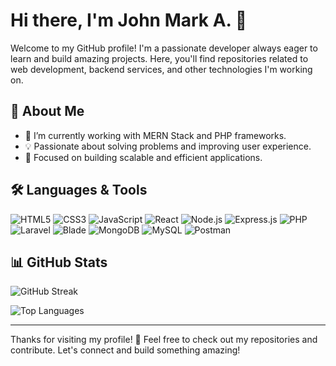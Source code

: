 # Hi there, I'm John Mark A. 👋

Welcome to my GitHub profile! I'm a passionate developer always eager to learn and build amazing projects. Here, you'll find repositories related to web development, backend services, and other technologies I'm working on.

## 🚀 About Me
- 🔭 I’m currently working with MERN Stack and PHP frameworks.
- 💡 Passionate about solving problems and improving user experience.
- 🎯 Focused on building scalable and efficient applications.

## 🛠️ Languages & Tools

![HTML5](https://img.shields.io/badge/-HTML5-E34F26?style=flat-square&logo=html5&logoColor=white) 
![CSS3](https://img.shields.io/badge/-CSS3-1572B6?style=flat-square&logo=css3) 
![JavaScript](https://img.shields.io/badge/-JavaScript-F7DF1E?style=flat-square&logo=javascript&logoColor=black) 
![React](https://img.shields.io/badge/-React-61DAFB?style=flat-square&logo=react&logoColor=black) 
![Node.js](https://img.shields.io/badge/-Node.js-339933?style=flat-square&logo=node.js&logoColor=white) 
![Express.js](https://img.shields.io/badge/-Express.js-000000?style=flat-square&logo=express&logoColor=white) 
![PHP](https://img.shields.io/badge/-PHP-777BB4?style=flat-square&logo=php&logoColor=white) 
![Laravel](https://img.shields.io/badge/-Laravel-FF2D20?style=flat-square&logo=laravel&logoColor=white) 
![Blade](https://img.shields.io/badge/-Blade-F55247?style=flat-square&logo=blade&logoColor=white) 
![MongoDB](https://img.shields.io/badge/-MongoDB-47A248?style=flat-square&logo=mongodb&logoColor=white) 
![MySQL](https://img.shields.io/badge/-MySQL-4479A1?style=flat-square&logo=mysql&logoColor=white) 
![Postman](https://img.shields.io/badge/-Postman-FF6C37?style=flat-square&logo=postman&logoColor=white)

## 📊 GitHub Stats

![GitHub Streak](https://github-readme-streak-stats.herokuapp.com/?user=angeles-jm&theme=dark&hide_border=true)

![Top Languages](https://github-readme-stats.vercel.app/api/top-langs/?username=angeles-jm&layout=compact&theme=dark&hide_border=true)

---

Thanks for visiting my profile! 🚀 Feel free to check out my repositories and contribute. Let's connect and build something amazing!
